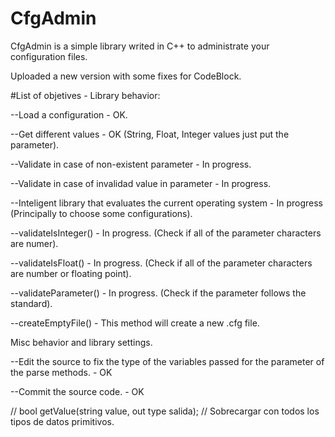 # CfgAdmin
CfgAdmin is a simple library writed in C++ to administrate your configuration files.

Uploaded a new version with some fixes for CodeBlock. 

#List of objetives - Library behavior:

--Load a configuration - OK.

--Get different values - OK (String, Float, Integer values just put the parameter).

--Validate in case of non-existent parameter - In progress.

--Validate in case of invalidad value in parameter - In progress.

--Inteligent library that evaluates the current operating system - In progress (Principally to choose some configurations).

--validateIsInteger() - In progress. (Check if all of the parameter characters are numer).

--validateIsFloat() - In progress. (Check if all of the parameter characters are number or floating point).

--validateParameter() - In progress. (Check if the parameter follows the standard).

--createEmptyFile() - This method will create a new .cfg file.

Misc behavior and library settings.

--Edit the source to fix the type of the variables passed for the parameter of the parse methods. - OK

--Commit the source code. - OK

// bool getValue(string value, out type salida); // Sobrecargar con todos los tipos de datos primitivos.


